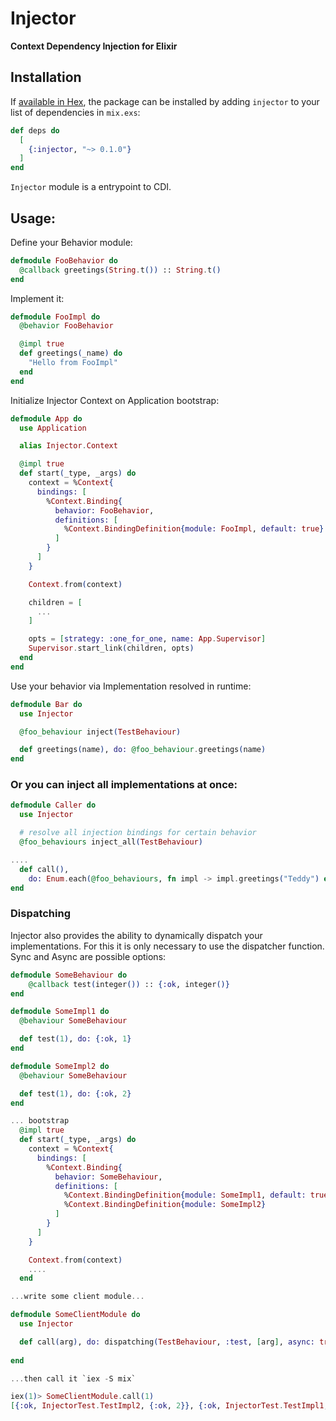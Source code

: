 # Injector

<!-- MDOC !-->

**Context Dependency Injection for Elixir**

## Installation

If [available in Hex](https://hex.pm/docs/publish), the package can be installed
by adding `injector` to your list of dependencies in `mix.exs`:

```elixir
def deps do
  [
    {:injector, "~> 0.1.0"}
  ]
end
```

`Injector` module is a entrypoint to CDI.

## Usage:

Define your Behavior module:

```elixir
defmodule FooBehavior do
  @callback greetings(String.t()) :: String.t()
end
```

Implement it:

```elixir
defmodule FooImpl do
  @behavior FooBehavior

  @impl true
  def greetings(_name) do
    "Hello from FooImpl"
  end
end
```

Initialize Injector Context on Application bootstrap:

```elixir
defmodule App do
  use Application

  alias Injector.Context

  @impl true
  def start(_type, _args) do
    context = %Context{
      bindings: [
        %Context.Binding{
          behavior: FooBehavior,
          definitions: [
            %Context.BindingDefinition{module: FooImpl, default: true}
          ]
        }
      ]
    }

    Context.from(context)

    children = [
      ...
    ]

    opts = [strategy: :one_for_one, name: App.Supervisor]
    Supervisor.start_link(children, opts)
  end
end
```

Use your behavior via Implementation resolved in runtime:

```elixir
defmodule Bar do
  use Injector

  @foo_behaviour inject(TestBehaviour)

  def greetings(name), do: @foo_behaviour.greetings(name)
end
```

### Or you can inject all implementations at once:

```elixir
defmodule Caller do
  use Injector

  # resolve all injection bindings for certain behavior
  @foo_behaviours inject_all(TestBehaviour)

....
  def call(), 
    do: Enum.each(@foo_behaviours, fn impl -> impl.greetings("Teddy") end)
end
```

### Dispatching

Injector also provides the ability to dynamically dispatch your implementations.
For this it is only necessary to use the dispatcher function. Sync and Async are possible options:

```elixir
defmodule SomeBehaviour do
    @callback test(integer()) :: {:ok, integer()}
end

defmodule SomeImpl1 do
  @behaviour SomeBehaviour

  def test(1), do: {:ok, 1}
end

defmodule SomeImpl2 do
  @behaviour SomeBehaviour

  def test(1), do: {:ok, 2}
end

... bootstrap
  @impl true
  def start(_type, _args) do
    context = %Context{
      bindings: [
        %Context.Binding{
          behavior: SomeBehaviour,
          definitions: [
            %Context.BindingDefinition{module: SomeImpl1, default: true},
            %Context.BindingDefinition{module: SomeImpl2}
          ]
        }
      ]
    }

    Context.from(context)
    ....
  end

...write some client module...

defmodule SomeClientModule do
  use Injector

  def call(arg), do: dispatching(TestBehaviour, :test, [arg], async: true)
   
end

...then call it `iex -S mix`

iex(1)> SomeClientModule.call(1)
[{:ok, InjectorTest.TestImpl2, {:ok, 2}}, {:ok, InjectorTest.TestImpl1, {:ok, 1}}]
```
